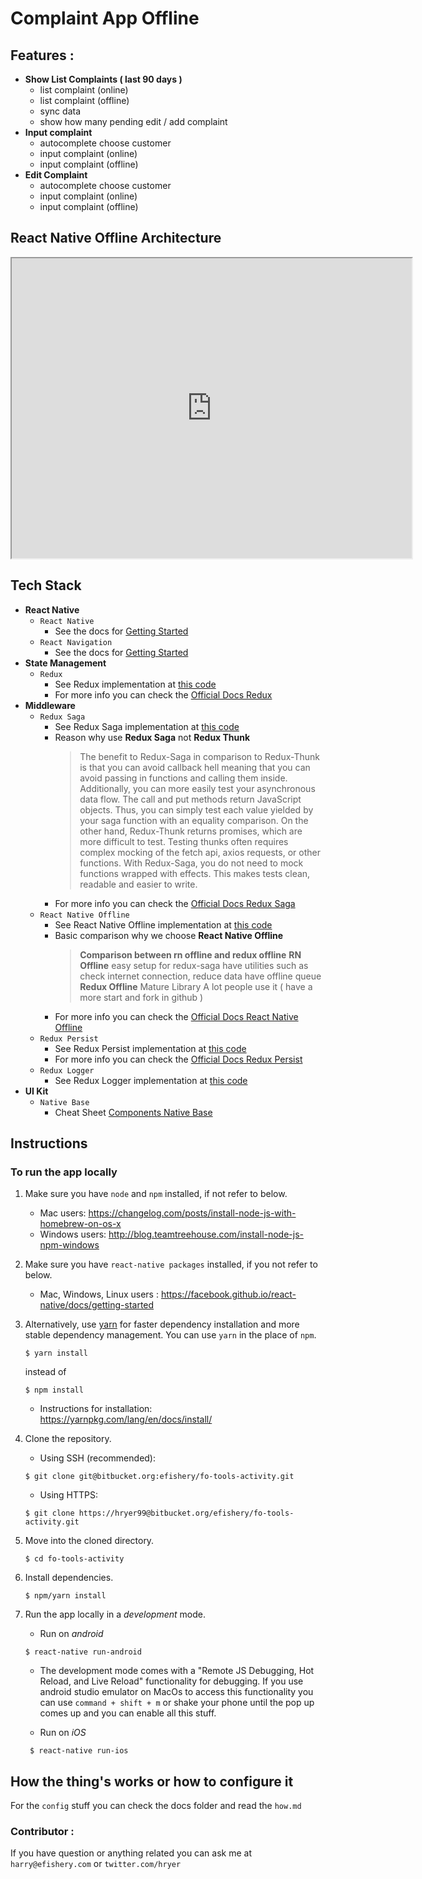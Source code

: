 # Complaint App Offline

## Features : 
  * **Show List Complaints ( last 90 days )**
    * list complaint (online)
    * list complaint (offline)
    * sync data
    * show how many pending edit / add complaint
  * **Input complaint**
    * autocomplete choose customer
    * input complaint (online)
    * input complaint (offline)
  * **Edit Complaint**
    * autocomplete choose customer
    * input complaint (online)
    * input complaint (offline)

## React Native Offline Architecture
<iframe src="https://drive.google.com/file/d/1r4jD_f9fQ4Fe-pgAfEZEsjmWRpYgeL3M/preview" width="640" height="480"></iframe>

## Tech Stack
  * **React Native**
    * `React Native`
      - See the docs for [Getting Started](https://facebook.github.io/react-native/docs/getting-started)
    * `React Navigation`
      - See the docs for [Getting Started](https://reactnavigation.org/docs/en/hello-react-navigation.html)
  * **State Management**
    * `Redux`
      - See Redux implementation at [this code]() 
      - For more info you can check the [Official Docs Redux](https://redux.js.org/introduction/getting-started) 
  * **Middleware**
    * `Redux Saga`
      - See Redux Saga implementation at [this code]()
      - Reason why use **Redux Saga** not **Redux Thunk**
        > The benefit to Redux-Saga in comparison to Redux-Thunk is that you can avoid callback hell meaning that you can avoid passing in functions and calling them inside. Additionally, you can more easily test your asynchronous data flow. The call and put methods return JavaScript objects. Thus, you can simply test each value yielded by your saga function with an equality comparison. On the other hand, Redux-Thunk returns promises, which are more difficult to test. Testing thunks often requires complex mocking of the fetch api, axios requests, or other functions. With Redux-Saga, you do not need to mock functions wrapped with effects. This makes tests clean, readable and easier to write.
      - For more info you can check the [Official Docs Redux Saga](https://redux-saga.js.org/) 
    * `React Native Offline`
      - See React Native Offline implementation at [this code]()
      - Basic comparison why we choose **React Native Offline**
        > **Comparison between rn offline and redux offline**
        **RN Offline**
        easy setup for redux-saga
        have utilities such as check internet connection, reduce data
        have offline queue
        **Redux Offline**
        Mature Library
        A lot people use it ( have a more start and fork in github )
      - For more info you can check the [Official Docs React Native Offline](https://github.com/rgommezz/react-native-offline)
    * `Redux Persist`
      - See Redux Persist implementation at [this code]()
      - For more info you can check the [Official Docs Redux Persist](https://github.com/rt2zz/redux-persist)
    * `Redux Logger`
      - See Redux Logger implementation at [this code]()
  * **UI Kit**
    * `Native Base`
      - Cheat Sheet [Components Native Base](https://docs.nativebase.io/docs/CheatSheet.html)

## Instructions

### To run the app locally

1. Make sure you have `node` and `npm` installed, if not refer to below.
    - Mac users: https://changelog.com/posts/install-node-js-with-homebrew-on-os-x
    - Windows users: http://blog.teamtreehouse.com/install-node-js-npm-windows
    
2. Make sure you have `react-native packages` installed, if you not refer to below.
    - Mac, Windows, Linux users : https://facebook.github.io/react-native/docs/getting-started

3. Alternatively, use [yarn](https://yarnpkg.com/en/) for faster dependency installation
    and more stable dependency management. You can use `yarn` in the place of `npm`.
    ```
    $ yarn install
    ```
    instead of
    ```
    $ npm install
    ```
    - Instructions for installation: https://yarnpkg.com/lang/en/docs/install/
    
4. Clone the repository.
    - Using SSH (recommended):
    ```
    $ git clone git@bitbucket.org:efishery/fo-tools-activity.git
    ```
    - Using HTTPS:
    ```
    $ git clone https://hryer99@bitbucket.org/efishery/fo-tools-activity.git
    ```
    
5. Move into the cloned directory.
    ```
    $ cd fo-tools-activity
    ```

6. Install dependencies.
    ```
    $ npm/yarn install
    ```
    
7. Run the app locally in a _development_ mode.
    - Run on _android_
    ```
    $ react-native run-android
    ```
      - The development mode comes with a "Remote JS Debugging, Hot Reload, and Live Reload" functionality for debugging. If you use android studio emulator on MacOs to access this functionality you can use ``` command + shift + m ``` or shake your phone until the pop up comes up and you can enable all this stuff.

    - Run on _iOS_
    ```
     $ react-native run-ios
    ```

## How the thing's works or how to configure it
For the `config` stuff you can check the docs folder and read the `how.md`

### Contributor :
  If you have question or anything related you can ask me at `harry@efishery.com` or `twitter.com/hryer`